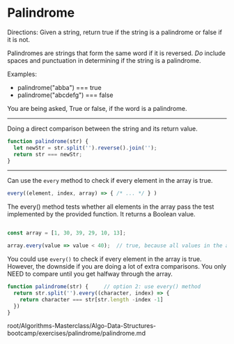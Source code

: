# Palindrome

Directions:
Given a string, return true if the string is a palindrome or false if it is not.  

Palindromes are strings that form the same word if it is reversed. *Do* include spaces
and punctuation in determining if the string is a palindrome.

Examples:
- palindrome("abba") === true
- palindrome("abcdefg") === false

You are being asked, True or false, if the word is a palindrome.

---

Doing a direct comparison between the string and its return value. 
```js
function palindrome(str) {
  let newStr = str.split('').reverse().join('');
  return str === newStr;
}
```

---

Can use the `every` method to check if every element in the array is true.
```js
every((element, index, array) => { /* ... */ } )
```

The every() method tests whether all elements in the array pass the test implemented by the provided function. It returns a Boolean value.
```js

const array = [1, 30, 39, 29, 10, 13];

array.every(value => value < 40);  // true, because all values in the array are less than 40.

```
You could use `every()` to check if every element in the array is true. However, the downside if you are doing a lot of extra comparisons. You only NEED to compare until you get halfway through the array.
```js
function palindrome(str) {     // option 2: use every() method
  return str.split('').every((character, index) => {
    return character === str[str.length -index -1]
  })
}

```

root/Algorithms-Masterclass/Algo-Data-Structures-bootcamp/exercises/palindrome/palindrome.md
